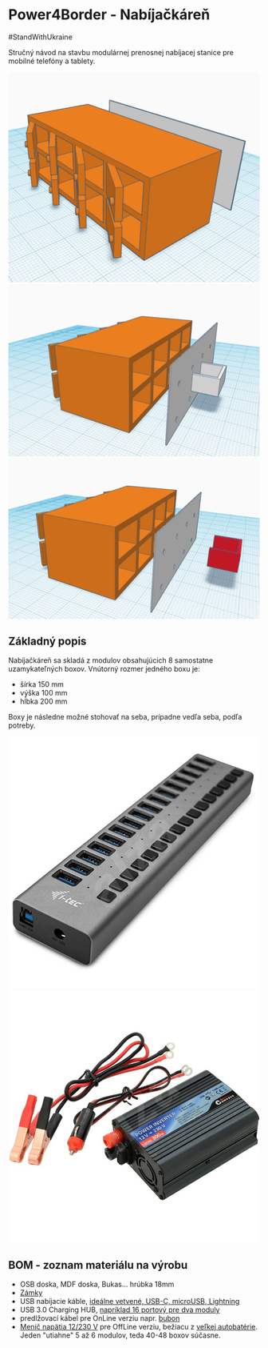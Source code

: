 # Power4Border - Nabíjačkáreň

#StandWithUkraine

Stručný návod na stavbu modulárnej prenosnej nabíjacej stanice pre mobilné telefóny a tablety.

![Pohľad z predu](images/Image1.png)
![Pohľad zo zadu 1](images/Image2.png)
![Pohľad zo zadu 2](images/Image3.png)

## Základný popis
Nabíjačkáreň sa skladá z modulov obsahujúcich 8 samostatne uzamykateľných boxov. Vnútorný rozmer jedného boxu je:

 - šírka 150 mm
 - výška 100 mm
 - hĺbka 200 mm

Boxy je následne možné stohovať na seba, prípadne vedľa seba, podľa potreby.

![Changing HUB USB 3.0](images/ChargingHUB16.jfif)
![Menič napätia](images/MenicNapatia.jfif)


## BOM - zoznam materiálu na výrobu

 - OSB doska, MDF doska, Bukas... hrúbka 18mm
 - [Zámky](https://www.demos-trade.sk/strong-zasuvkovy-zamok-plechovy/)
 - USB nabíjacie káble, [ideálne vetvené, USB-C, microUSB, Lightning](https://www.alza.sk/connect-it-wirez-3-v-1-12-m-cierny-d6221917.htm)
 - USB 3.0 Charging HUB, [napríklad 16 portový pre dva moduly](https://www.alza.sk/i-tec-usb-3-0-charging-hub-16port-power-adapter-90-w-d5619969.htm)
 - predlžovací kábel pre OnLine verziu napr. [bubon](https://www.datart.sk/kabel-predlzovaci-na-bubne-solight-4-zasuvky-10m-3x-1-0mm2-pb21b-cierny.html)
 - [Menič napätia 12/230 V](https://www.alza.sk/auto/compass-menic-napatia-12230-v-300-w-d4946056.htm) pre OffLine verziu, bežiacu z [veľkej autobatérie](https://www.filtreaoleje.sk/detail-produktu/webber-12v-180ah-1000a-wa1800-9188/). Jeden "utiahne" 5 až 6  modulov, teda 40-48 boxov súčasne.

